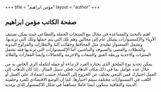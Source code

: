 +++
title = "مؤمن ابراهيم"
layout = "author"
+++

## صفحة الكاتب مؤمن ابراهيم

اهتم بالبحث والمساعدة في مجال بيع المنتجات الجملة والقطاعي حيث يمكن تصنيف الأزياء والإكسسوارات بشكل عام إلى مجالين وهم تلك التي يتم حملها وتلك التي ترتديها. وتشمل اكسسوار تقليدي مثل المحافظ وحقائب اليد والنظارات والمراوح اليدوية والمظلات والعصي والسيوف والنياشين. أما الإكسسوارات التي ترتديها فقد تشمل السترات والاحذية وربطه العنق والقبعات والاحزمه والحمالات وايضاً القفازات والقلائد.

يمكن تحديد نوع الملحق الذي يختاره الفرد لارتداءه أو حمله لتكمله الزي الخاص به من خلال عده عوامل بما في ذلك مكان الذهاب. فعلي سبيل المثال ، إذا كان الذهاب إلى العمل اختيارك فمن التبعي تختلف عن الخروج إلى العشاء, حسب اعتمادك علي العمل أو اللعب في اكسسوارات مختلفة سيتم اختيارها. كما ان الوضع الاقتصادي للفرد وخلفيته الدينية والثقافية ستكون أيضا عاملا مساهماً في شكل الاكسسوار الذي يرتديه.